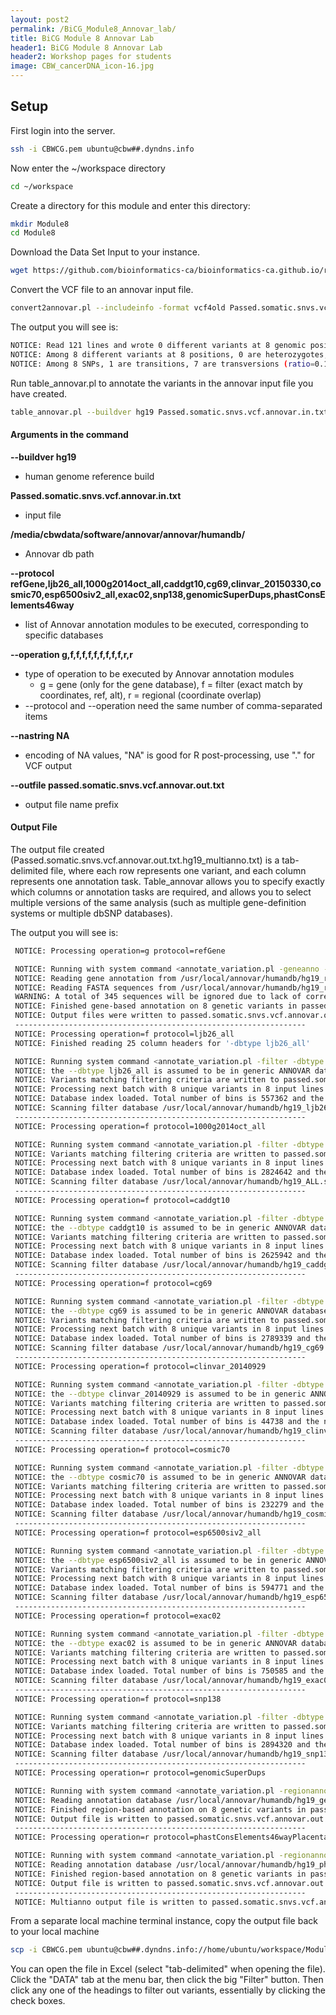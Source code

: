 ```yaml
---
layout: post2
permalink: /BiCG_Module8_Annovar_lab/
title: BiCG Module 8 Annovar Lab
header1: BiCG Module 8 Annovar Lab
header2: Workshop pages for students
image: CBW_cancerDNA_icon-16.jpg
---
```


## Setup

First login into the server.

~~~bash
ssh -i CBWCG.pem ubuntu@cbw##.dyndns.info
~~~

Now enter the ~/workspace directory

~~~bash
cd ~/workspace
~~~

Create a directory for this module and enter this directory:

~~~bash
mkdir Module8
cd Module8
~~~

Download the Data Set Input to your instance.

~~~bash
wget https://github.com/bioinformatics-ca/bioinformatics-ca.github.io/raw/master/2016_workshops/cancer/BICG_2016_Module8-Part1_Reimand/Passed.somatic.snvs.vcf
~~~

Convert the VCF file to an annovar input file.

~~~bash
convert2annovar.pl --includeinfo -format vcf4old Passed.somatic.snvs.vcf > Passed.somatic.snvs.vcf.annovar.in.txt
~~~

The output you will see is:

~~~bash
NOTICE: Read 121 lines and wrote 0 different variants at 8 genomic positions (8 SNPs and 0 indels)
NOTICE: Among 8 different variants at 8 positions, 0 are heterozygotes, 0 are homozygotes
NOTICE: Among 8 SNPs, 1 are transitions, 7 are transversions (ratio=0.14)
~~~

Run table_annovar.pl to annotate the variants in the annovar input file you have created.

~~~bash
table_annovar.pl --buildver hg19 Passed.somatic.snvs.vcf.annovar.in.txt /media/cbwdata/software/annovar/annovar/humandb/ --protocol refGene,ljb26_all,1000g2014oct_all,caddgt10,cg69,clinvar_20150330,cosmic70,esp6500siv2_all,exac02,snp138,genomicSuperDups,phastConsElements46way --operation g,f,f,f,f,f,f,f,f,f,r,r --nastring NA --outfile passed.somatic.snvs.vcf.annovar.out.txt
~~~

#### Arguments in the command


**--buildver hg19**   
* human genome reference build

**Passed.somatic.snvs.vcf.annovar.in.txt** 
* input file

**/media/cbwdata/software/annovar/annovar/humandb/** 
* Annovar db path

**--protocol refGene,ljb26_all,1000g2014oct_all,caddgt10,cg69,clinvar_20150330,cosmic70,esp6500siv2_all,exac02,snp138,genomicSuperDups,phastConsElements46way**
* list of Annovar annotation modules to be executed, corresponding to specific databases

**--operation g,f,f,f,f,f,f,f,f,f,r,r**
* type of operation to be executed by Annovar annotation modules
   * g = gene (only for the gene database), f = filter (exact match by coordinates, ref, alt), r = regional (coordinate overlap)
* --protocol and --operation need the same number of comma-separated items

**--nastring NA**
* encoding of NA values, "NA" is good for R post-processing, use "." for VCF output

**--outfile passed.somatic.snvs.vcf.annovar.out.txt**
* output file name prefix

#### Output File

The output file created (Passed.somatic.snvs.vcf.annovar.out.txt.hg19_multianno.txt) is a tab-delimited file, where each row represents one variant, and each column represents one annotation task. Table_annovar allows you to specify exactly which columns or annotation tasks are required, and allows you to select multiple versions of the same analysis (such as multiple gene-definition systems or multiple dbSNP databases).

The output you will see is:

~~~bash
 NOTICE: Processing operation=g protocol=refGene

 NOTICE: Running with system command <annotate_variation.pl -geneanno -buildver hg19 -dbtype refGene -outfile passed.somatic.snvs.vcf.annovar.out.txt.refGene -exonsort passed.somatic.snvs.vcf.annovar.in.txt /usr/local/annovar/humandb/>
 NOTICE: Reading gene annotation from /usr/local/annovar/humandb/hg19_refGene.txt ... Done with 51039 transcripts (including 11569 without coding sequence annotation) for 26311 unique genes
 NOTICE: Reading FASTA sequences from /usr/local/annovar/humandb/hg19_refGeneMrna.fa ... Done with 21 sequences
 WARNING: A total of 345 sequences will be ignored due to lack of correct ORF annotation
 NOTICE: Finished gene-based annotation on 8 genetic variants in passed.somatic.snvs.vcf.annovar.in.txt
 NOTICE: Output files were written to passed.somatic.snvs.vcf.annovar.out.txt.refGene.variant_function, passed.somatic.snvs.vcf.annovar.out.txt.refGene.exonic_variant_function
 -----------------------------------------------------------------
 NOTICE: Processing operation=f protocol=ljb26_all
 NOTICE: Finished reading 25 column headers for '-dbtype ljb26_all'

 NOTICE: Running system command <annotate_variation.pl -filter -dbtype ljb26_all -buildver hg19 -outfile passed.somatic.snvs.vcf.annovar.out.txt passed.somatic.snvs.vcf.annovar.in.txt /usr/local/annovar/humandb/ -otherinfo>
 NOTICE: the --dbtype ljb26_all is assumed to be in generic ANNOVAR database format
 NOTICE: Variants matching filtering criteria are written to passed.somatic.snvs.vcf.annovar.out.txt.hg19_ljb26_all_dropped, other variants are written to passed.somatic.snvs.vcf.annovar.out.txt.hg19_ljb26_all_filtered
 NOTICE: Processing next batch with 8 unique variants in 8 input lines
 NOTICE: Database index loaded. Total number of bins is 557362 and the number of bins to be scanned is 7
 NOTICE: Scanning filter database /usr/local/annovar/humandb/hg19_ljb26_all.txt...Done
 -----------------------------------------------------------------
 NOTICE: Processing operation=f protocol=1000g2014oct_all

 NOTICE: Running system command <annotate_variation.pl -filter -dbtype 1000g2014oct_all -buildver hg19 -outfile passed.somatic.snvs.vcf.annovar.out.txt passed.somatic.snvs.vcf.annovar.in.txt /usr/local/annovar/humandb/>
 NOTICE: Variants matching filtering criteria are written to passed.somatic.snvs.vcf.annovar.out.txt.hg19_ALL.sites.2014_10_dropped, other variants are written to passed.somatic.snvs.vcf.annovar.out.txt.hg19_ALL.sites.2014_10_filtered
 NOTICE: Processing next batch with 8 unique variants in 8 input lines
 NOTICE: Database index loaded. Total number of bins is 2824642 and the number of bins to be scanned is 6
 NOTICE: Scanning filter database /usr/local/annovar/humandb/hg19_ALL.sites.2014_10.txt...Done
 -----------------------------------------------------------------
 NOTICE: Processing operation=f protocol=caddgt10

 NOTICE: Running system command <annotate_variation.pl -filter -dbtype caddgt10 -buildver hg19 -outfile passed.somatic.snvs.vcf.annovar.out.txt passed.somatic.snvs.vcf.annovar.in.txt /usr/local/annovar/humandb/>
 NOTICE: the --dbtype caddgt10 is assumed to be in generic ANNOVAR database format
 NOTICE: Variants matching filtering criteria are written to passed.somatic.snvs.vcf.annovar.out.txt.hg19_caddgt10_dropped, other variants are written to passed.somatic.snvs.vcf.annovar.out.txt.hg19_caddgt10_filtered
 NOTICE: Processing next batch with 8 unique variants in 8 input lines
 NOTICE: Database index loaded. Total number of bins is 2625942 and the number of bins to be scanned is 6
 NOTICE: Scanning filter database /usr/local/annovar/humandb/hg19_caddgt10.txt...Done
 -----------------------------------------------------------------
 NOTICE: Processing operation=f protocol=cg69

 NOTICE: Running system command <annotate_variation.pl -filter -dbtype cg69 -buildver hg19 -outfile passed.somatic.snvs.vcf.annovar.out.txt passed.somatic.snvs.vcf.annovar.in.txt /usr/local/annovar/humandb/>
 NOTICE: the --dbtype cg69 is assumed to be in generic ANNOVAR database format
 NOTICE: Variants matching filtering criteria are written to passed.somatic.snvs.vcf.annovar.out.txt.hg19_cg69_dropped, other variants are written to passed.somatic.snvs.vcf.annovar.out.txt.hg19_cg69_filtered
 NOTICE: Processing next batch with 8 unique variants in 8 input lines
 NOTICE: Database index loaded. Total number of bins is 2789339 and the number of bins to be scanned is 6
 NOTICE: Scanning filter database /usr/local/annovar/humandb/hg19_cg69.txt...Done
 -----------------------------------------------------------------
 NOTICE: Processing operation=f protocol=clinvar_20140929

 NOTICE: Running system command <annotate_variation.pl -filter -dbtype clinvar_20140929 -buildver hg19 -outfile passed.somatic.snvs.vcf.annovar.out.txt passed.somatic.snvs.vcf.annovar.in.txt /usr/local/annovar/humandb/>
 NOTICE: the --dbtype clinvar_20140929 is assumed to be in generic ANNOVAR database format
 NOTICE: Variants matching filtering criteria are written to passed.somatic.snvs.vcf.annovar.out.txt.hg19_clinvar_20140929_dropped, other variants are written to passed.somatic.snvs.vcf.annovar.out.txt.hg19_clinvar_20140929_filtered
 NOTICE: Processing next batch with 8 unique variants in 8 input lines
 NOTICE: Database index loaded. Total number of bins is 44738 and the number of bins to be scanned is 1
 NOTICE: Scanning filter database /usr/local/annovar/humandb/hg19_clinvar_20140929.txt...Done
 -----------------------------------------------------------------
 NOTICE: Processing operation=f protocol=cosmic70

 NOTICE: Running system command <annotate_variation.pl -filter -dbtype cosmic70 -buildver hg19 -outfile passed.somatic.snvs.vcf.annovar.out.txt passed.somatic.snvs.vcf.annovar.in.txt /usr/local/annovar/humandb/>
 NOTICE: the --dbtype cosmic70 is assumed to be in generic ANNOVAR database format
 NOTICE: Variants matching filtering criteria are written to passed.somatic.snvs.vcf.annovar.out.txt.hg19_cosmic70_dropped, other variants are written to passed.somatic.snvs.vcf.annovar.out.txt.hg19_cosmic70_filtered
 NOTICE: Processing next batch with 8 unique variants in 8 input lines
 NOTICE: Database index loaded. Total number of bins is 232279 and the number of bins to be scanned is 5
 NOTICE: Scanning filter database /usr/local/annovar/humandb/hg19_cosmic70.txt...Done
 -----------------------------------------------------------------
 NOTICE: Processing operation=f protocol=esp6500siv2_all

 NOTICE: Running system command <annotate_variation.pl -filter -dbtype esp6500siv2_all -buildver hg19 -outfile passed.somatic.snvs.vcf.annovar.out.txt passed.somatic.snvs.vcf.annovar.in.txt /usr/local/annovar/humandb/>
 NOTICE: the --dbtype esp6500siv2_all is assumed to be in generic ANNOVAR database format
 NOTICE: Variants matching filtering criteria are written to passed.somatic.snvs.vcf.annovar.out.txt.hg19_esp6500siv2_all_dropped, other variants are written to passed.somatic.snvs.vcf.annovar.out.txt.hg19_esp6500siv2_all_filtered
 NOTICE: Processing next batch with 8 unique variants in 8 input lines
 NOTICE: Database index loaded. Total number of bins is 594771 and the number of bins to be scanned is 7
 NOTICE: Scanning filter database /usr/local/annovar/humandb/hg19_esp6500siv2_all.txt...Done
 -----------------------------------------------------------------
 NOTICE: Processing operation=f protocol=exac02

 NOTICE: Running system command <annotate_variation.pl -filter -dbtype exac02 -buildver hg19 -outfile passed.somatic.snvs.vcf.annovar.out.txt passed.somatic.snvs.vcf.annovar.in.txt /usr/local/annovar/humandb/>
 NOTICE: the --dbtype exac02 is assumed to be in generic ANNOVAR database format
 NOTICE: Variants matching filtering criteria are written to passed.somatic.snvs.vcf.annovar.out.txt.hg19_exac02_dropped, other variants are written to passed.somatic.snvs.vcf.annovar.out.txt.hg19_exac02_filtered
 NOTICE: Processing next batch with 8 unique variants in 8 input lines
 NOTICE: Database index loaded. Total number of bins is 750585 and the number of bins to be scanned is 7
 NOTICE: Scanning filter database /usr/local/annovar/humandb/hg19_exac02.txt...Done
 -----------------------------------------------------------------
 NOTICE: Processing operation=f protocol=snp138

 NOTICE: Running system command <annotate_variation.pl -filter -dbtype snp138 -buildver hg19 -outfile passed.somatic.snvs.vcf.annovar.out.txt passed.somatic.snvs.vcf.annovar.in.txt /usr/local/annovar/humandb/>
 NOTICE: Variants matching filtering criteria are written to passed.somatic.snvs.vcf.annovar.out.txt.hg19_snp138_dropped, other variants are written to passed.somatic.snvs.vcf.annovar.out.txt.hg19_snp138_filtered
 NOTICE: Processing next batch with 8 unique variants in 8 input lines
 NOTICE: Database index loaded. Total number of bins is 2894320 and the number of bins to be scanned is 6
 NOTICE: Scanning filter database /usr/local/annovar/humandb/hg19_snp138.txt...Done
 -----------------------------------------------------------------
 NOTICE: Processing operation=r protocol=genomicSuperDups

 NOTICE: Running with system command <annotate_variation.pl -regionanno -dbtype genomicSuperDups -buildver hg19 -outfile passed.somatic.snvs.vcf.annovar.out.txt passed.somatic.snvs.vcf.annovar.in.txt /usr/local/annovar/humandb/>
 NOTICE: Reading annotation database /usr/local/annovar/humandb/hg19_genomicSuperDups.txt ... Done with 51599 regions
 NOTICE: Finished region-based annotation on 8 genetic variants in passed.somatic.snvs.vcf.annovar.in.txt
 NOTICE: Output file is written to passed.somatic.snvs.vcf.annovar.out.txt.hg19_genomicSuperDups
 -----------------------------------------------------------------
 NOTICE: Processing operation=r protocol=phastConsElements46wayPlacental

 NOTICE: Running with system command <annotate_variation.pl -regionanno -dbtype phastConsElements46wayPlacental -buildver hg19 -outfile passed.somatic.snvs.vcf.annovar.out.txt passed.somatic.snvs.vcf.annovar.in.txt /usr/local/annovar/humandb/>
 NOTICE: Reading annotation database /usr/local/annovar/humandb/hg19_phastConsElements46wayPlacental.txt ... Done with 3743478 regions
 NOTICE: Finished region-based annotation on 8 genetic variants in passed.somatic.snvs.vcf.annovar.in.txt
 NOTICE: Output file is written to passed.somatic.snvs.vcf.annovar.out.txt.hg19_phastConsElements46wayPlacental
 -----------------------------------------------------------------
 NOTICE: Multianno output file is written to passed.somatic.snvs.vcf.annovar.out.txt.hg19_multianno.txt
~~~

From a separate local machine terminal instance, copy the output file back to your local machine

~~~bash
scp -i CBWCG.pem ubuntu@cbw##.dyndns.info://home/ubuntu/workspace/Module8/passed.somatic.snvs.vcf.annovar.out.txt.hg19_multianno.txt ./
~~~

You can open the file in Excel (select "tab-delimited" when opening the file). Click the "DATA" tab at the menu bar, then click the big "Filter" button. Then click any one of the headings to filter out variants, essentially by clicking the check boxes. 
